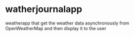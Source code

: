 # watherjournalapp
weatherapp that get the weather data asynchronously from OpenWeatherMap and then display it to the user
